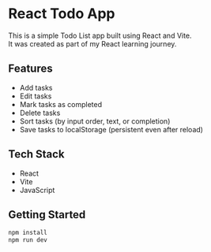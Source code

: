 # React Todo App

This is a simple Todo List app built using React and Vite.  
It was created as part of my React learning journey.

## Features

- Add tasks
- Edit tasks
- Mark tasks as completed
- Delete tasks
- Sort tasks (by input order, text, or completion)
- Save tasks to localStorage (persistent even after reload)

## Tech Stack

- React
- Vite
- JavaScript

## Getting Started

```bash
npm install
npm run dev
```
